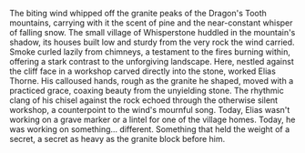 The biting wind whipped off the granite peaks of the Dragon's Tooth mountains, carrying with it the scent of pine and the near-constant whisper of falling snow.  The small village of Whisperstone huddled in the mountain's shadow, its houses built low and sturdy from the very rock the wind carried.  Smoke curled lazily from chimneys, a testament to the fires burning within, offering a stark contrast to the unforgiving landscape.  Here, nestled against the cliff face in a workshop carved directly into the stone, worked Elias Thorne. His calloused hands, rough as the granite he shaped, moved with a practiced grace, coaxing beauty from the unyielding stone.  The rhythmic clang of his chisel against the rock echoed through the otherwise silent workshop, a counterpoint to the wind's mournful song.  Today, Elias wasn't working on a grave marker or a lintel for one of the village homes.  Today, he was working on something... different.  Something that held the weight of a secret, a secret as heavy as the granite block before him.
